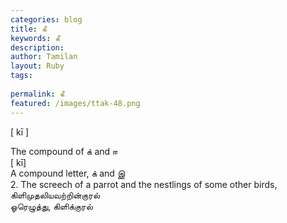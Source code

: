 ```yaml
---
categories: blog
title: கீ
keywords: கீ
description: 
author: Tamilan
layout: Ruby
tags: 
 
permalink: கீ
featured: /images/ttak-48.png
---
```

  
[ kī ]  
  
The compound of க் and ஈ  
[ kī]  
A compound letter, க் and இ  
2. The screech of a parrot and the nestlings of some other birds, கிளிமுதலியவற்றின்குரல்  
ஓரெழுத்து, கிளிக்குரல்